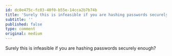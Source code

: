 ```yaml
---
id: dc0e475c-fc03-40f0-b55e-14cca2b7b74b
title: 'Surely this is infeasible if you are hashing passwords securely enough?'
subtitle: ''
published: false
type: comment
original: medium
---
```




Surely this is infeasible if you are hashing passwords securely enough?

